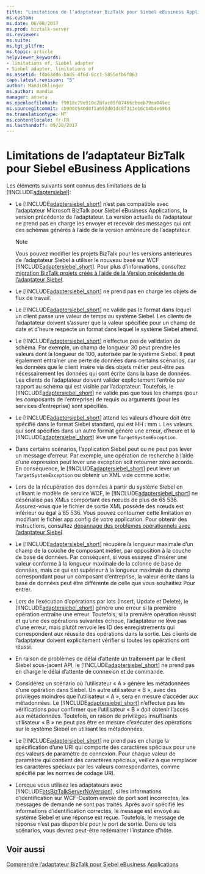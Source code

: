 ```yaml
---
title: "Limitations de l’adaptateur BizTalk pour Siebel eBusiness Applications | Documents Microsoft"
ms.custom: 
ms.date: 06/08/2017
ms.prod: biztalk-server
ms.reviewer: 
ms.suite: 
ms.tgt_pltfrm: 
ms.topic: article
helpviewer_keywords:
- limitations of, Siebel adapter
- Siebel adapter, limitations of
ms.assetid: fda63dd6-bad5-4f6d-8cc1-5855efb6f063
caps.latest.revision: "5"
author: MandiOhlinger
ms.author: mandia
manager: anneta
ms.openlocfilehash: f9018c79e910c2bfac05f07466cbeeb79ea045ec
ms.sourcegitcommit: cb908c540d8f1a692d01dc8f313e16cb4b4e696d
ms.translationtype: MT
ms.contentlocale: fr-FR
ms.lasthandoff: 09/20/2017
---
```

# <a name="limitations-of-biztalk-adapter-for-siebel-ebusiness-applications"></a>Limitations de l’adaptateur BizTalk pour Siebel eBusiness Applications
Les éléments suivants sont connus des limitations de la [!INCLUDE[adaptersiebel](../../includes/adaptersiebel-md.md)]:  
  
-   Le [!INCLUDE[adaptersiebel_short](../../includes/adaptersiebel-short-md.md)] n’est pas compatible avec l’adaptateur Microsoft BizTalk pour Siebel eBusiness Applications, la version précédente de l’adaptateur. La version actuelle de l’adaptateur ne prend pas en charge les envoyer et recevoir des messages qui ont des schémas générés à l’aide de la version antérieure de l’adaptateur.  
  
    > [!NOTE]
    >  Vous pouvez modifier les projets BizTalk pour les versions antérieures de l’adaptateur Siebel à utiliser le nouveau basé sur WCF [!INCLUDE[adaptersiebel_short](../../includes/adaptersiebel-short-md.md)]. Pour plus d’informations, consultez [migration BizTalk projets créés à l’aide de la Version précédente de l’adaptateur Siebel](http://msdn.microsoft.com/library/ae61d3df-c5ca-4891-86b1-9f0dd6d3a59e).  
  
-   Le [!INCLUDE[adaptersiebel_short](../../includes/adaptersiebel-short-md.md)] ne prend pas en charge les objets de flux de travail.  
  
-   Le [!INCLUDE[adaptersiebel_short](../../includes/adaptersiebel-short-md.md)] ne valide pas le format dans lequel un client passe une valeur de temps au système Siebel. Les clients de l’adaptateur doivent s’assurer que la valeur spécifiée pour un champ de date et d’heure respecte un format dans lequel le système Siebel attend.  
  
-   Le [!INCLUDE[adaptersiebel_short](../../includes/adaptersiebel-short-md.md)] n’effectue pas de validation de schéma. Par exemple, un champ de longueur 30 peut prendre les valeurs dont la longueur de 100, autorisée par le système Siebel. Il peut également entraîner une perte de données dans certains scénarios, car les données que le client insère via des objets métier peut-être pas nécessairement les données qui sont écrite dans la base de données. Les clients de l’adaptateur doivent valider explicitement l’entrée par rapport au schéma qui est visible par l’adaptateur. Toutefois, le [!INCLUDE[adaptersiebel_short](../../includes/adaptersiebel-short-md.md)] ne valide pas que tous les champs (pour les composants de l’entreprise) de requis ou arguments (pour les services d’entreprise) sont spécifiés.  
  
-   Le [!INCLUDE[adaptersiebel_short](../../includes/adaptersiebel-short-md.md)] attend les valeurs d’heure doit être spécifié dans le format Siebel standard, qui est HH : mm :. Les valeurs qui sont spécifiés dans un autre format génère une erreur, d’heure et la [!INCLUDE[adaptersiebel_short](../../includes/adaptersiebel-short-md.md)] lève une `TargetSystemException`.  
  
-   Dans certains scénarios, l’application Siebel peut ou ne peut pas lever un message d’erreur. Par exemple, une opération de recherche à l’aide d’une expression peut lever une exception soit retourner zéro accords. En conséquence, le [!INCLUDE[adaptersiebel_short](../../includes/adaptersiebel-short-md.md)] peut lever un `TargetSystemException` ou obtenir un XML vide comme sortie.  
  
-   Lors de la récupération des données à partir du système Siebel en utilisant le modèle de service WCF, le [!INCLUDE[adaptersiebel_short](../../includes/adaptersiebel-short-md.md)] ne désérialise pas XMLs comportant des nœuds de plus de 65 536. Assurez-vous que le fichier de sortie XML possède des nœuds est inférieur ou égal à 65 536. Vous pouvez contourner cette limitation en modifiant le fichier app.config de votre application. Pour obtenir des instructions, consultez [dépannage des problèmes opérationnels avec l’adaptateur Siebel](../../adapters-and-accelerators/adapter-siebel/troubleshoot-operational-issues-with-the-siebel-adapter.md).  
  
-   Le [!INCLUDE[adaptersiebel_short](../../includes/adaptersiebel-short-md.md)] récupère la longueur maximale d’un champ de la couche de composant métier, par opposition à la couche de base de données. Par conséquent, si vous essayez d’insérer une valeur conforme à la longueur maximale de la colonne de base de données, mais ce qui est supérieur à la longueur maximale du champ correspondant pour un composant d’entreprise, la valeur écrite dans la base de données peut être différente de celle que vous souhaitiez Pour entrer.  
  
-   Lors de l’exécution d’opérations par lots (Insert, Update et Delete), le [!INCLUDE[adaptersiebel_short](../../includes/adaptersiebel-short-md.md)] génère une erreur si la première opération entraîne une erreur. Toutefois, si la première opération réussit et qu’une des opérations suivantes échoue, l’adaptateur ne lève pas d’une erreur, mais plutôt renvoie les ID des enregistrements qui correspondent aux réussite des opérations dans la sortie. Les clients de l’adaptateur doivent explicitement vérifier si toutes les opérations ont réussi.  
  
-   En raison de problèmes de délai d’attente un traitement par le client Siebel sous-jacent API, le [!INCLUDE[adaptersiebel_short](../../includes/adaptersiebel-short-md.md)] ne prend pas en charge le délai d’attente de connexion et de commande.  
  
-   Considérez un scénario où l’utilisateur « A » génère les métadonnées d’une opération dans Siebel. Un autre utilisateur « B », avec des privilèges moindres que l’utilisateur « A », sera en mesure d’accéder aux métadonnées. Le [!INCLUDE[adaptersiebel_short](../../includes/adaptersiebel-short-md.md)] n’effectue pas les vérifications pour confirmer que l’utilisateur « B » doit obtenir l’accès aux métadonnées. Toutefois, en raison de privilèges insuffisants utilisateur « B » ne peut pas être en mesure d’exécuter des opérations sur le système Siebel en utilisant les métadonnées.  
  
-   Le [!INCLUDE[adaptersiebel_short](../../includes/adaptersiebel-short-md.md)] ne prend pas en charge la spécification d’une URI qui comporte des caractères spéciaux pour une des valeurs de paramètre de connexion. Pour chaque valeur de paramètre qui contient des caractères spéciaux, veillez à que remplacer les caractères spéciaux par les valeurs correspondantes, comme spécifié par les normes de codage URI.  
  
-   Lorsque vous utilisez les adaptateurs avec [!INCLUDE[btsBizTalkServerNoVersion](../../includes/btsbiztalkservernoversion-md.md)], si les informations d’identification sur WCF-Custom envoie de port sont incorrectes, les messages de demande ne sont pas traités. Après avoir spécifié les informations d’identification correctes, le message est envoyé au système Siebel et une réponse est reçue. Toutefois, le message de réponse n’est pas disponible pour le port de sortie. Dans de tels scénarios, vous devrez peut-être redémarrer l’instance d’hôte.  
  
## <a name="see-also"></a>Voir aussi  
 [Comprendre l’adaptateur BizTalk pour Siebel eBusiness Applications](../../adapters-and-accelerators/adapter-siebel/understand-biztalk-adapter-for-siebel-ebusiness-applications.md)